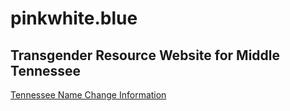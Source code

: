 # pinkwhite.blue
## Transgender Resource Website for Middle Tennessee

[Tennessee Name Change Information](TN-NameChange.md)
